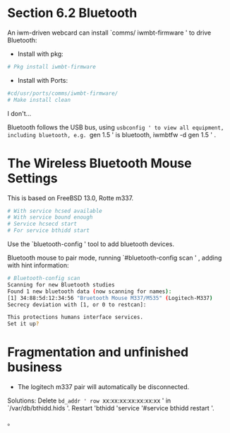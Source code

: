 # Section 6.2 Bluetooth

An iwm-driven webcard can install `comms/ iwmbt-firmware ' to drive Bluetooth:

- Install with pkg:

```sh '
# Pkg install iwmbt-firmware
````

- Install with Ports:

```sh '
#cd/usr/ports/comms/iwmbt-firmware/
# Make install clean
````

I don't...

Bluetooth follows the USB bus, using `usbconfig ' to view all equipment, including bluetooth, e.g. `gen 1.5 ' is bluetooth, iwmbtfw -d gen 1.5 ' .

# The Wireless Bluetooth Mouse Settings

This is based on FreeBSD 13.0, Rotte m337.

```sh '
# With service hcsed available
# With service bound enough
# Service hcsecd start
# For service bthidd start
````

Use the `bluetooth-config ' tool to add bluetooth devices.

Bluetooth mouse to pair mode, running `#bluetooth-config scan ' , adding with hint information:

```sh '
# Bluetooth-config scan
Scanning for new Bluetooth studies
Found 1 new bluetooth data (now scanning for names):
[1] 34:88:5d:12:34:56 "Bruetooth Mouse M337/M535" (Logitech-M337)
Secrecy deviation with [1, or 0 to restcan]:

This protections humans interface services.
Set it up?
````

# Fragmentation and unfinished business

- The logitech m337 pair will automatically be disconnected.

Solutions: Delete `bd_addr ' row `xx:xx:xx:xx:xx:xx:xx ' in `/var/db/bthidd.hids '. Restart 'bthidd 'service '#service bthidd restart '.


。